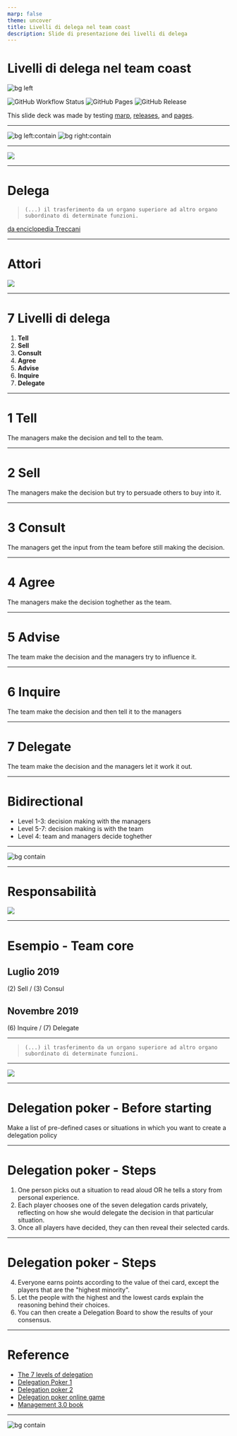 ```yaml
---
marp: false
theme: uncover
title: Livelli di delega nel team coast
description: Slide di presentazione dei livelli di delega
---
```


# Livelli di delega nel team coast

![bg left](https://miro.medium.com/max/8000/1*0bG7KfkJT0pNWrcSZJMclA.jpeg)

![GitHub Workflow Status](https://img.shields.io/github/workflow/status/claranet-coast/delegation-level-presentation/markdown%20slides/master?style=for-the-badge&logo=github) ![GitHub Pages](https://img.shields.io/static/v1?style=for-the-badge&label=pages&message=online&color=success&logo=github) ![GitHub Release](https://img.shields.io/github/v/release/claranet-coast/delegation-level-presentation?style=for-the-badge&logo=github)

This slide deck was made by testing [marp](https://marp.app), [releases](https://github.com/claranet-coast/delegation-level-presentation/releases), and [pages](https://github.com/claranet-coast/delegation-level-presentation/deployments).


---
![bg left:contain](https://aspgems.com/en/wp-content/uploads/2018/05/Curso_management3.0.png)
![bg right:contain](https://images-na.ssl-images-amazon.com/images/I/417UtzrbiSL._SX380_BO1,204,203,200_.jpg)

---
![](https://it.jarofquotes.com/citazioni/54566.jpg)

---

# Delega

> `(...) il trasferimento da un organo superiore ad altro organo subordinato di determinate funzioni.`

[da enciclopedia Treccani](http://www.treccani.it/vocabolario/delega/)

---
# Attori
![](https://www.risorseumane-hr.it/wp-content/uploads/2019/01/concetto-autorita%CC%80.jpg)

---
# 7 Livelli di delega

1. __Tell__
2. __Sell__
3. __Consult__
4. __Agree__
5. __Advise__
6. __Inquire__
7. __Delegate__

---
# 1 Tell
The managers make the decision and tell to the team.
 
---
# 2 Sell
The managers make the decision but try to persuade others to buy into it.
 
---
# 3 Consult
The managers get the input from the team before still making the decision.
 
---
# 4 Agree
The managers make the decision toghether as the team.
 
---
# 5 Advise
The team make the decision and the managers try to influence it.
 
---
# 6 Inquire
The team make the decision and then tell it to the managers
 
---
# 7 Delegate
The team make the decision and the managers let it work it out.
 
---
# Bidirectional

* Level 1-3: decision making with the managers 
* Level 5-7: decision making is with the team 
* Level 4: team and managers decide toghether

---

![bg contain](https://vividbreeze.com/wp-content/uploads/2017/08/delegationPoker.png)

---
# Responsabilità
![](https://www.staynerd.com/wp-content/uploads/3833081-6535156727-quote.jpg)

---
# Esempio - Team core
## Luglio 2019

(2) Sell / (3) Consul

## Novembre 2019

(6) Inquire / (7) Delegate

---

> `(...) il trasferimento da un organo superiore ad altro organo subordinato di determinate funzioni.`

---
![](https://1qjpt15fhlq3xjfpm2utibj1-wpengine.netdna-ssl.com/wp-content/uploads/2019/02/delegation-poker-cards-4.jpg)

---
# Delegation poker - Before starting
Make a list of pre-defined cases or situations in which you want to create a delegation policy

---
# Delegation poker - Steps

1. One person picks out a situation to read aloud OR he tells a story from personal experience.
2. Each player chooses one of the seven delegation cards privately, reflecting on how she would delegate the decision in that particular situation.
3. Once all players have decided, they can then reveal their selected cards.

---
# Delegation poker - Steps
4. Everyone earns points according to the value of thei card, except the players that are the "highest minority".
5. Let the people with the highest and the lowest cards explain the reasoning behind their choices.
6. You can then create a Delegation Board to show the results of your consensus.

---
# Reference

* [The 7 levels of delegation](https://medium.com/@jurgenappelo/the-7-levels-of-delegation-672ec2a48103)
* [Delegation Poker 1](https://vividbreeze.com/delegation-poker/)
* [Delegation poker 2](https://management30.com/practice/delegation-poker/)
* [Delegation poker online game](http://www.delegationpoker.com/)
* [Management 3.0 book](https://books.google.it/books/about/Management_3_0.html?id=Yoh9mTBwj-sC)

---
![bg contain](https://images-na.ssl-images-amazon.com/images/I/71yfqncGR%2BL.jpg)